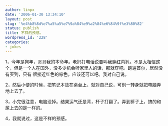 ```yaml
---
author: linpx
date: '2006-01-30 13:34:10'
layout: post
slug: '%e4%b8%8d%e7%a5%a5%e7%9a%84%e9%a2%84%e6%84%9f%e3%80%82'
status: publish
title: 不祥的预感。
wordpress_id: '228'
categories:
- jokes
---
```


1，今年是狗年，哥哥我的本命年。老妈打电话说要叫我穿红内裤。不是太相信这个，但是一个人在国外，没多少机会听家里人的话，那就穿吧。跑遍首尔，居然没有买到，只有
很接近红色的棕色，应该还可以吧。我对自己说。

2，然后小便的时候，把笔记本放在桌台上，就对自己说，可别一转身就把电脑弄地上去了。

3，小完很注意，电脑没掉。结果运气还是背，杯子打翻了。弄到裤子上，搞的和尿上去的是一样的。

4，我就说过，这是不祥的预感。

